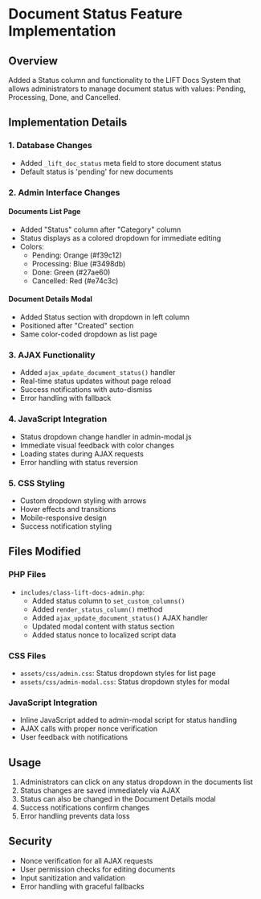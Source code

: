 # Document Status Feature Implementation

## Overview
Added a Status column and functionality to the LIFT Docs System that allows administrators to manage document status with values: Pending, Processing, Done, and Cancelled.

## Implementation Details

### 1. Database Changes
- Added `_lift_doc_status` meta field to store document status
- Default status is 'pending' for new documents

### 2. Admin Interface Changes

#### Documents List Page
- Added "Status" column after "Category" column
- Status displays as a colored dropdown for immediate editing
- Colors:
  - Pending: Orange (#f39c12)
  - Processing: Blue (#3498db) 
  - Done: Green (#27ae60)
  - Cancelled: Red (#e74c3c)

#### Document Details Modal
- Added Status section with dropdown in left column
- Positioned after "Created" section
- Same color-coded dropdown as list page

### 3. AJAX Functionality
- Added `ajax_update_document_status()` handler
- Real-time status updates without page reload
- Success notifications with auto-dismiss
- Error handling with fallback

### 4. JavaScript Integration
- Status dropdown change handler in admin-modal.js
- Immediate visual feedback with color changes
- Loading states during AJAX requests
- Error handling with status reversion

### 5. CSS Styling
- Custom dropdown styling with arrows
- Hover effects and transitions
- Mobile-responsive design
- Success notification styling

## Files Modified

### PHP Files
- `includes/class-lift-docs-admin.php`:
  - Added status column to `set_custom_columns()`
  - Added `render_status_column()` method
  - Added `ajax_update_document_status()` AJAX handler
  - Updated modal content with status section
  - Added status nonce to localized script data

### CSS Files
- `assets/css/admin.css`: Status dropdown styles for list page
- `assets/css/admin-modal.css`: Status dropdown styles for modal

### JavaScript Integration
- Inline JavaScript added to admin-modal script for status handling
- AJAX calls with proper nonce verification
- User feedback with notifications

## Usage
1. Administrators can click on any status dropdown in the documents list
2. Status changes are saved immediately via AJAX
3. Status can also be changed in the Document Details modal
4. Success notifications confirm changes
5. Error handling prevents data loss

## Security
- Nonce verification for all AJAX requests
- User permission checks for editing documents
- Input sanitization and validation
- Error handling with graceful fallbacks
